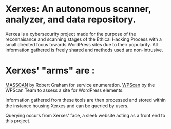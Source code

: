 # Xerxes: An autonomous scanner, analyzer, and data repository.


Xerxes is a cybersecurity project made for the purpose of the reconnaisance and scanning stages of the Ethical Hacking Process with a small directed focus towards WordPress sites due to their popularity. All information gathered is freely shared and methods used are non-intrusive. 

# Xerxes' "arms" are :
[MASSCAN](https://github.com/robertdavidgraham/masscan) by Robert Graham for service enumeration.
[WPScan](https://github.com/wpscanteam/wpscan) by the WPScan Team to assess a site for WordPress elements.

Information gathered from these tools are then processed and stored within the instance housing Xerxes and can be queried by users.

Querying occurs from Xerxes' face, a sleek website acting as a front end to this project.
